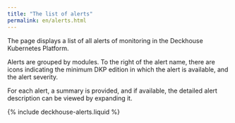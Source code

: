 ```yaml
---
title: "The list of alerts"
permalink: en/alerts.html
---
```


The page displays a list of all alerts of monitoring in the Deckhouse Kubernetes Platform.

Alerts are grouped by modules. To the right of the alert name, there are icons indicating the minimum DKP edition in which the alert is available, and the alert severity.

For each alert, a summary is provided, and if available, the detailed alert description can be viewed by expanding it.

{% include deckhouse-alerts.liquid %}
